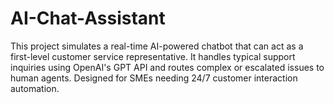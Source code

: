# AI-Chat-Assistant
This project simulates a real-time AI-powered chatbot that can act as a first-level customer service representative. It handles typical support inquiries using OpenAI's GPT API and routes complex or escalated issues to human agents. Designed for SMEs needing 24/7 customer interaction automation.
